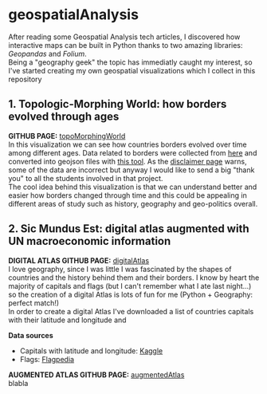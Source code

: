 # geospatialAnalysis
After reading some Geospatial Analysis tech articles, I discovered how interactive maps can be built in Python thanks to two amazing libraries: *Geopandas* and *Folium*.<br>
Being a "geography geek" the topic has immediatly caught my interest, so I've started creating my own geospatial visualizations which I collect in this repository<br>

## 1. Topologic-Morphing World: how borders evolved through ages
**GITHUB PAGE:** [topoMorphingWorld](https://hize00.github.io/geospatialAnalysis/topoMorphingWorld.html)<br>
In this visualization we can see how countries borders evolved over time among different ages. Data related to borders were collected from [here](http://web.archive.org/web/20080328104539/http://library.thinkquest.org:80/C006628/download.html) and converted into geojson files with [this tool](https://ogre.adc4gis.com/). As the [disclaimer page](http://web.archive.org/web/20080328161758/http://library.thinkquest.org:80/C006628/disclaimer.html) warns, some of the data are incorrect but anyway I would like to send a big "thank you" to all the students involved in that project.<br>
The cool idea behind this visualization is that we can understand better and easier how borders changed through time and this could be appealing in different areas of study such as history, geography and geo-politics overall.
<br>

## 2. Sic Mundus Est: digital atlas augmented with UN macroeconomic information
**DIGITAL ATLAS GITHUB PAGE:** [digitalAtlas](https://hize00.github.io/geospatialAnalysis/digitalAtlas.html)<br>
I love geography, since I was little I was fascinated by the shapes of countries and the history behind them and their borders. I know by heart the majority of capitals and flags (but I can't remember what I ate last night...) so the creation of a digital Atlas is lots of fun for me (Python + Geography: perfect match!)<br>
In order to create a digital Atlas I've downloaded a list of countries capitals with their latitude and longitude and 

**Data sources**<br>
- Capitals with latitude and longitude: [Kaggle](https://www.kaggle.com/nikitagrec/world-capitals-gps)<br>
- Flags: [Flagpedia](https://flagpedia.net/download) <br>

**AUGMENTED ATLAS GITHUB PAGE:** [augmentedAtlas](https://hize00.github.io/geospatialAnalysis/sicMundus.html)<br>
blabla

